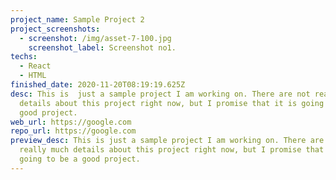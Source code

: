 ```yaml
---
project_name: Sample Project 2
project_screenshots:
  - screenshot: /img/asset-7-100.jpg
    screenshot_label: Screenshot no1.
techs:
  - React
  - HTML
finished_date: 2020-11-20T08:19:19.625Z
desc: This is  just a sample project I am working on. There are not really much
  details about this project right now, but I promise that it is going to be a
  good project.
web_url: https://google.com
repo_url: https://google.com
preview_desc: This is just a sample project I am working on. There are not
  really much details about this project right now, but I promise that it is
  going to be a good project.
---
```


